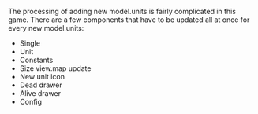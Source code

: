 The processing of adding new model.units is fairly complicated in this game. There are a few components that have to be updated
all at once for every new model.units:

* Single
* Unit
* Constants
* Size view.map update
* New unit icon
* Dead drawer
* Alive drawer
* Config
